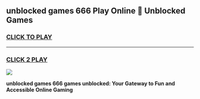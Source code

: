 
## unblocked games 666 Play Online 👋 Unblocked Games
<h3>
<a href="https://premium.freeplayer.one?title=unblocked_games_666&ref=19F">CLICK TO PLAY</a></h3>
<hr>

<h3>
<a href="https://premium.freeplayer.one?title=unblocked_games_666&ref=19F">CLICK 2 PLAY</a>
  
</h3>

<a href="https://premium.freeplayer.one?title=unblocked_games_666&ref=19F"><img src="https://clearcache.store/games.png"></a>


**unblocked games 666 games unblocked: Your Gateway to Fun and Accessible Online Gaming**
